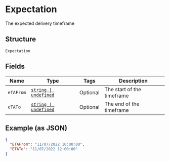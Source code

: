 
# Expectation

The expected delivery timeframe

## Structure

`Expectation`

## Fields

| Name | Type | Tags | Description |
|  --- | --- | --- | --- |
| `eTAFrom` | [`string \| undefined`](../../doc/models/string-enum.md) | Optional | The start of the timeframe |
| `eTATo` | [`string \| undefined`](../../doc/models/string-enum.md) | Optional | The end of the timeframe |

## Example (as JSON)

```json
{
  "ETAFrom": "11/07/2022 10:00:00",
  "ETATo": "11/07/2022 12:00:00"
}
```

